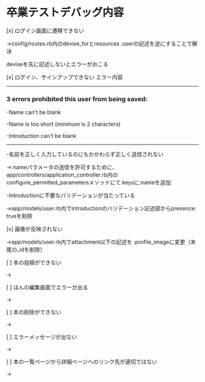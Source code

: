 # 卒業テストデバッグ内容
[x] ログイン画面に遷移できない

→config/routes.rb内のdevise_forとresources :userの記述を逆にすることで解決

deviseを先に記述しないとエラーがおこる

[x] ログイン、サインアップできない
エラー内容
___
### 3 errors prohibited this user from being saved:
-Name can't be blank

-Name is too short (minimum is 2 characters)

-Introduction can't be blank

___
-名前を正しく入力しているのにもかかわらず正しく送信されない

→:nameパラメータの送信を許可するために、app/controllers/application_controller.rb内のconfigure_permitted_parametersメソッドにて:keysに:nameを追加

-Introductionに不要なバリデーションが当たっている

→app/models/user.rb内でintroductionのバリデーション記述部からpresence: trueを削除

[x] 画像が反映されない

→app/models/user.rb内でattachment以下の記述を :profile_imageに変更（末尾の_idを削除）

[ ] 本の投稿ができない

→

[ ] ほんの編集画面でエラーが出る

→

[ ] 本の削除ができない

→

[ ] エラーメッセージが出ない

→

[ ] 本の一覧ページから詳細ページへのリンク先が適切ではない

→

